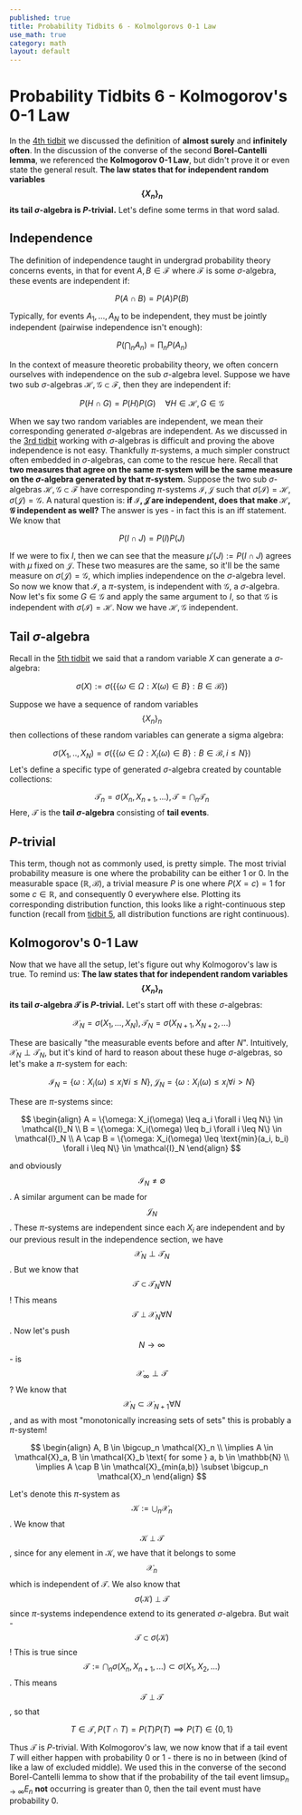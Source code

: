 ```yaml
---
published: true
title: Probability Tidbits 6 - Kolmolgorovs 0-1 Law
use_math: true
category: math
layout: default
---
```


# Probability Tidbits 6 - Kolmogorov's 0-1 Law
In the [4th tidbit](https://oneraynyday.github.io/math/2022/09/09/Surely-and-Often/) we discussed the definition of **almost surely** and **infinitely often**. In the discussion of the converse of the second **Borel-Cantelli lemma**, we referenced the **Kolmogorov 0-1 Law**, but didn't prove it or even state the general result. **The law states that for independent random variables $$\{X_n\}_n$$ its tail $\sigma$-algebra is $P$-trivial.** Let's define some terms in that word salad.

## Independence
The definition of independence taught in undergrad probability theory concerns events, in that for event $A, B \in \mathcal{F}$ where $\mathcal{F}$ is some $\sigma$-algebra, these events are independent if:

$$
P(A \cap B) = P(A)P(B)
$$

Typically, for events $A_1,...,A_N$ to be independent, they must be jointly independent (pairwise independence isn't enough):

$$
P(\bigcap_nA_n) = \prod_nP(A_n)
$$

In the context of measure theoretic probability theory, we often concern ourselves with independence on the sub $\sigma$-algebra level. Suppose we have two sub $\sigma$-algebras $\mathcal{H}, \mathcal{G} \subset \mathcal{F}$, then they are independent if:

$$
P(H \cap G) = P(H)P(G) \quad \forall H \in \mathcal{H}, G \in \mathcal{G}
$$

When we say two random variables are independent, we mean their corresponding generated $\sigma$-algebras are independent. As we discussed in the [3rd tidbit](https://oneraynyday.github.io/math/2022/08/23/Pi-Systems/) working with $\sigma$-algebras is difficult and proving the above independence is not easy. Thankfully $\pi$-systems, a much simpler construct often embedded in $\sigma$-algebras, can come to the rescue here. Recall that **two measures that agree on the same $\pi$-system will be the same measure on the $\sigma$-algebra generated by that $\pi$-system.** Suppose the two sub $\sigma$-algebras $\mathcal{H}, \mathcal{G} \subset \mathcal{F}$ have corresponding $\pi$-systems $\mathcal{I}, \mathcal{J}$ such that $\sigma(\mathcal{I}) = \mathcal{H}, \sigma(\mathcal{J}) = \mathcal{G}$. A natural question is: **if $\mathcal{I},\mathcal{J}$ are independent, does that make $\mathcal{H}, \mathcal{G}$ independent as well?** The answer is yes - in fact this is an iff statement. We know that

$$
P(I \cap J) = P(I)P(J)
$$

If we were to fix $I$, then we can see that the measure $\mu'(J) := P(I \cap J)$ agrees with $\mu$ fixed on $\mathcal{J}$. These two measures are the same, so it'll be the same measure on $\sigma(\mathcal{J}) = \mathcal{G}$, which implies independence on the $\sigma$-algebra level. So now we know that $\mathcal{I}$, a $\pi$-system, is independent with $\mathcal{G}$, a $\sigma$-algebra. Now let's fix some $G \in \mathcal{G}$ and apply the same argument to $I$, so that $\mathcal{G}$ is independent with $\sigma(\mathcal{I}) = \mathcal{H}$. Now we have $\mathcal{H}, \mathcal{G}$ independent.

## Tail $\sigma$-algebra
Recall in the [5th tidbit](https://oneraynyday.github.io/math/2022/09/10/Random-Variables/) we said that a random variable $X$ can generate a $\sigma$-algebra:

$$
\sigma(X) := \sigma(\{\{\omega \in \Omega: X(\omega) \in B\} : B \in \mathcal{B}\})
$$

Suppose we have a sequence of random variables $$\{X_n\}_n$$ then collections of these random variables can generate a sigma algebra:

$$
\sigma(X_1, .., X_N) = \sigma(\{\{\omega \in \Omega: X_i(\omega) \in B\} : B \in \mathcal{B}, i \leq N\})
$$
Let's define a specific type of generated $\sigma$-algebra created by countable collections:

$$
\mathcal{T}_n = \sigma(X_n,X_{n+1},...), \mathcal{T} = \bigcap_n \mathcal{T}_n
$$
Here, $\mathcal{T}$ is the **tail $\sigma$-algebra** consisting of **tail events**.

## $P$-trivial

This term, though not as commonly used, is pretty simple. The most trivial probability measure is one where the probability can be either 1 or 0. In the measurable space $(\mathbb{R}, \mathcal{B})$, a trivial measure $P$ is one where $P(X = c) = 1$ for some $c \in \mathbb{R}$, and consequently 0 everywhere else. Plotting its corresponding distribution function, this looks like a right-continuous step function (recall from [tidbit 5](https://oneraynyday.github.io/math/2022/09/10/Random-Variables/), all distribution functions are right continuous).

## Kolmogorov's 0-1 Law
Now that we have all the setup, let's figure out why Kolmogorov's law is true. To remind us: **The law states that for independent random variables $$\{X_n\}_n$$ its tail $\sigma$-algebra $\mathcal{T}$ is $P$-trivial.** Let's start off with these $\sigma$-algebras:

$$
\mathcal{X}_N = \sigma(X_1,...,X_N), \mathcal{T}_N = \sigma(X_{N+1}, X_{N+2}, ...)
$$

These are basically "the measurable events before and after $N$". Intuitively, $\mathcal{X}_N \perp \mathcal{T}_N$, but it's kind of hard to reason about these huge $\sigma$-algebras, so let's make a $\pi$-system for each:

$$
\mathcal{I}_N = \{\omega: X_i(\omega) \leq x_i \forall i \leq N\}, \mathcal{J}_N = \{\omega: X_i(\omega) \leq x_i \forall i > N\}
$$

These are $\pi$-systems since:

$$
\begin{align}
A = \{\omega: X_i(\omega) \leq a_i \forall i \leq N\} \in \mathcal{I}_N \\
B = \{\omega: X_i(\omega) \leq b_i \forall i \leq N\} \in \mathcal{I}_N \\
A \cap B = \{\omega: X_i(\omega) \leq \text{min}(a_i, b_i) \forall i \leq N\} \in \mathcal{I}_N
\end{align}
$$

and obviously $$\mathcal{I}_N \neq \emptyset$$. A similar argument can be made for $$\mathcal{J}_N$$. These $\pi$-systems are independent since each $X_i$ are independent and by our previous result in the independence section, we have $$\mathcal{X}_N \perp \mathcal{T}_N$$. But we know that $$\mathcal{T} \subset \mathcal{T}_N \forall N$$! This means $$\mathcal{T} \perp \mathcal{X}_N \forall N$$. Now let's push $$N \to \infty$$ - is $$\mathcal{X}_\infty \perp \mathcal{T}$$? We know that $$
\mathcal{X}_N \subset \mathcal{X}_{N+1} \forall N
$$, and as with most "monotonically increasing sets of sets" this is probably a $\pi$-system!

$$
\begin{align}
A, B \in \bigcup_n \mathcal{X}_n \\
\implies A \in \mathcal{X}_a, B \in \mathcal{X}_b \text{ for some } a, b \in \mathbb{N} \\
\implies A \cap B \in \mathcal{X}_{min(a,b)} \subset \bigcup_n \mathcal{X}_n
\end{align}
$$

Let's denote this $\pi$-system as $$\mathcal{K} := \bigcup_n \mathcal{X}_n$$. We know that $$\mathcal{K} \perp \mathcal{T}$$, since for any element in $\mathcal{K}$, we have that it belongs to some $$\mathcal{X}_n$$ which is independent of $\mathcal{T}$. We also know that $$\sigma(\mathcal{K}) \perp \mathcal{T}$$ since $\pi$-systems independence extend to its generated $\sigma$-algebra. But wait - $$\mathcal{T} \subset \sigma(\mathcal{K})$$! This is true since $$\mathcal{T} := \bigcap_n \sigma(X_n, X_{n+1}, ...) \subset \sigma(X_1,X_2,...)$$. This means $$\mathcal{T} \perp \mathcal{T}$$, so that

$$
T \in \mathcal{T}, P(T \cap T) = P(T)P(T) \implies P(T) \in \{0, 1\}
$$

Thus $\mathcal{T}$ is $P$-trivial. With Kolmogorov's law, we now know that if a tail event $T$ will either happen with probability 0 or 1 - there is no in between (kind of like a law of excluded middle). We used this in the converse of the second Borel-Cantelli lemma to show that if the probability of the tail event $\text{limsup}_{n \to \infty} E_n$ **not** occurring is greater than 0, then the tail event must have probability 0.

<script src="https://utteranc.es/client.js" repo="OneRaynyDay/oneraynyday.github.io" issue-term="pathname" theme="github-light" crossorigin="anonymous" async> </script>
